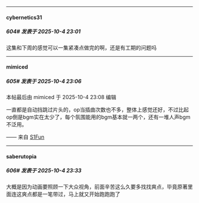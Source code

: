 ﻿
*****

####  cybernetics31  
##### 604#       发表于 2025-10-4 23:01

这集和下周的感觉可以一集紧凑点做完的啊，还是有工期的问题吗


*****

####  mimiced  
##### 605#       发表于 2025-10-4 23:06

 本帖最后由 mimiced 于 2025-10-4 23:08 编辑 

一直都是自动挡跳过片头的，op当插曲次数也不多，整体上感觉还好，不过比起op倒是bgm实在太少了，每个氛围能用的bgm基本就一两个，还有一堆人声bgm不泛用。

—— 来自 [S1Fun](https://s1fun.koalcat.com)


*****

####  saberutopia  
##### 606#       发表于 2025-10-4 23:33

大概是因为动画要照顾一下大众视角，前面辛苦这么久要多找找爽点，毕竟原著里面连这爽点都是一笔带过，马上就又开始跑跑跑了

